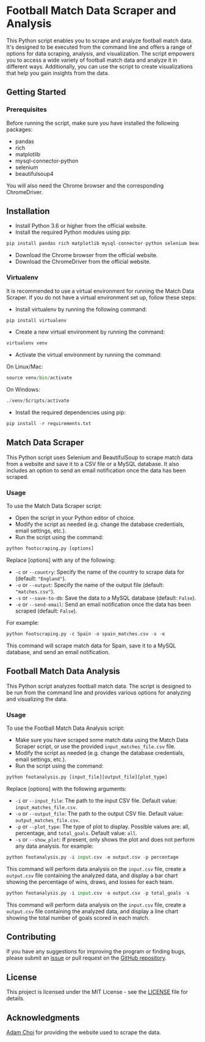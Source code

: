# Football Match Data Scraper and Analysis
This Python script enables you to scrape and analyze football match data. It's designed to be executed from the command line and offers a range of options for data scraping, analysis, and visualization. The script empowers you to access a wide variety of football match data and analyze it in different ways. Additionally, you can use the script to create visualizations that help you gain insights from the data.

## Getting Started
### Prerequisites
Before running the script, make sure you have installed the following packages:
- pandas
- rich
- matplotlib
- mysql-connector-python
- selenium
- beautifulsoup4

You will also need the Chrome browser and the corresponding ChromeDriver.

## Installation
- Install Python 3.6 or higher from the official website.
- Install the required Python modules using pip:
``` python
pip install pandas rich matplotlib mysql-connector-python selenium beautifulsoup4
```
- Download the Chrome browser from the official website.
- Download the ChromeDriver from the official website.

### Virtualenv
It is recommended to use a virtual environment for running the Match Data Scraper. If you do not have a virtual environment set up, follow these steps:

- Install virtualenv by running the following command: 
``` python
pip install virtualenv
```
- Create a new virtual environment by running the command: 
``` python
virtualenv venv
```
- Activate the virtual environment by running the command:

On Linux/Mac:
``` python
source venv/bin/activate
```
On Windows:
``` python
./venv/Scripts/activate
```
- Install the required dependencies using pip: 
``` python
pip install -r requirements.txt
```

## Match Data Scraper
This Python script uses Selenium and BeautifulSoup to scrape match data from a website and save it to a CSV file or a MySQL database. It also includes an option to send an email notification once the data has been scraped.

### Usage
To use the Match Data Scraper script:

- Open the script in your Python editor of choice.
- Modify the script as needed (e.g. change the database credentials, email settings, etc.).
- Run the script using the command:
``` python
python footscraping.py [options]
```
Replace [options] with any of the following:

- `-c` or `--country`: Specify the name of the country to scrape data for (default: `"England"`).
- `-o` or `--output`: Specify the name of the output file (default: `"matches.csv"`).
- `-s` or `--save-to-db`: Save the data to a MySQL database (default: `False`).
- `-e` or `--send-email`: Send an email notification once the data has been scraped (default: `False`).

For example:
``` python
python footscraping.py -c Spain -o spain_matches.csv -s -e
```
This command will scrape match data for Spain, save it to a MySQL database, and send an email notification.

## Football Match Data Analysis
This Python script analyzes football match data. The script is designed to be run from the command line and provides various options for analyzing and visualizing the data.

### Usage
To use the Football Match Data Analysis script:

- Make sure you have scraped some match data using the Match Data Scraper script, or use the provided `input_matches_file.csv` file.
- Modify the script as needed (e.g. change the database credentials, email settings, etc.).
- Run the script using the command:
``` python
python footanalysis.py [input_file][output_file][plot_type]
```
Replace [options] with the following arguments:
- `-i` or `--input_file`: The path to the input CSV file. Default value: `input_matches_file.csv`.
- `-o` or `--output_file`: The path to the output CSV file. Default value: `output_matches_file.csv`.
- `-p` or `--plot_type`: The type of plot to display. Possible values are: all, percentage, and `total_goals`. Default value: `all`.
- `-s` or `--show_plot`: If present, only shows the plot and does not perform any data analysis.
for example:
``` python
python footanalysis.py -i input.csv -o output.csv -p percentage
```
This command will perform data analysis on the `input.csv` file, create a `output.csv` file containing the analyzed data, and display a bar chart showing the percentage of wins, draws, and losses for each team.
``` python
python footanalysis.py -i input.csv -o output.csv -p total_goals -s
```
This command will perform data analysis on the `input.csv` file, create a `output.csv` file containing the analyzed data, and display a line chart showing the total number of goals scored in each match.

## Contributing 
If you have any suggestions for improving the program or finding bugs, please submit an [issue](https://github.com/TheHumanoidTyphoon/match-data-scraper/issues) or pull request on the [GitHub repository](https://github.com/TheHumanoidTyphoon/match-data-scraper).

## License
This project is licensed under the MIT License - see the [LICENSE](https://github.com/TheHumanoidTyphoon/match-data-scraper/blob/main/LICENSE) file for details.

## Acknowledgments
[Adam Choi](https://www.adamchoi.co.uk/) for providing the website used to scrape the data.
